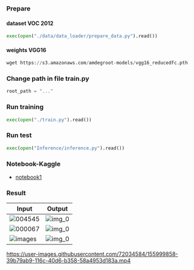 



### Prepare
#### dataset VOC 2012
```python
exec(open("./data/data_loader/prepare_data.py").read())
```
#### weights VGG16
```python
wget https://s3.amazonaws.com/amdegroot-models/vgg16_reducedfc.pth
```

### Change path in file train.py
```python
root_path = "..."
```

### Run training 
```python
exec(open("./train.py").read())
```
### Run test
```python
exec(open("Inference/inference.py").read())
```
### Notebook-Kaggle 
* [notebook1](https://www.kaggle.com/acousticmusic/ai4theblind/notebook)

### Result
|Input                                  |Output                                       |
|-------------------------------------- |---------------------------------------------|
|![004545](https://user-images.githubusercontent.com/72034584/155994827-c36db51b-b368-4628-9a61-b4e80db4b005.jpg)|![img_0](https://user-images.githubusercontent.com/72034584/155994881-69b2f34d-2709-4940-91f0-7c05baab9dc4.jpg)|
|![000067](https://user-images.githubusercontent.com/72034584/155995173-f9a3c173-6238-46a5-885e-2288cff42cce.jpg)|![img_0](https://user-images.githubusercontent.com/72034584/155995195-153d694b-0650-4b8d-bf51-9c82d5d634f7.jpg)|
|![images](https://user-images.githubusercontent.com/72034584/155995323-b01695a7-dcc5-4ae0-a110-05f8a8f84712.jpg)|![img_0](https://user-images.githubusercontent.com/72034584/155995355-d20f2c33-4dfb-41d3-9904-112eec3e37d5.jpg)|

https://user-images.githubusercontent.com/72034584/155999858-39b79ab9-116c-40d6-b358-58a4953d183a.mp4


